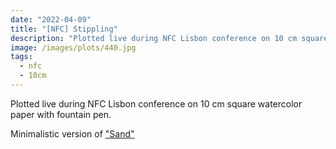 ```yaml
---
date: "2022-04-09"
title: "[NFC] Stippling"
description: "Plotted live during NFC Lisbon conference on 10 cm square watercolor paper with fountain pen."
image: /images/plots/440.jpg
tags:
  - nfc
  - 10cm
---
```


Plotted live during NFC Lisbon conference on 10 cm square watercolor paper with fountain pen.

Minimalistic version of ["Sand"](/plots/376)
